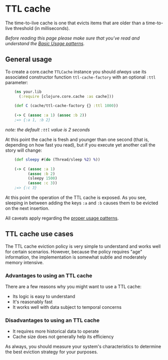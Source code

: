 TTL cache
==========

The time-to-live cache is one that evicts items that are older than a time-to-live threshold (in milliseconds).

*Before reading this page please make sure that you've read and understand the [Basic Usage patterns](./Using.md).*

General usage
-------------

To create a core.cache `TTLCache` instance you should *always* use its associated constructor function `ttl-cache-factory` with an optional `:ttl` parameter:

```clojure
    (ns your.lib 
      (:require [clojure.core.cache :as cache]))
	
    (def C (cache/ttl-cache-factory {} :ttl 1000))
    
    (-> C (assoc :a 1) (assoc :b 2))
	;=> {:a 1, :b 2}
```

*note: the default `:ttl` value is 2 seconds*

At this point the cache is fresh and younger than one second (that is, depending on how fast you read), but if you execute yet another call the story will change:

```clojure
    (def sleepy #(do (Thread/sleep %2) %))
    
    (-> C (assoc :a 1) 
	      (assoc :b 2)
		  (sleepy 1500)
	      (assoc :c 3))
	;=> {:c 3}
```

At this point the operation of the TTL cache is exposed.  As you see, sleeping in between adding the keys `:a` and `:b` causes them to be evicted on the next insertion.

All caveats apply regarding the [proper usage patterns](./Using.md).

TTL cache use cases
--------------------

The TTL cache eviction policy is very simple to understand and works well for certain scenarios.  However, because the policy requires "age" information, the implementation is somewhat subtle and moderately memory intensive.

### Advantages to using an TTL cache

There are a few reasons why you might want to use a TTL cache:

 * Its logic is easy to understand
 * It's reasonably fast
 * It works well with data subject to temporal concerns

### Disadvantages to using an TTL cache

 * It requires more historical data to operate
 * Cache size does not generally help its efficiency
 
As always, you should measure your system's characteristics to determine the best eviction strategy for your purposes.
